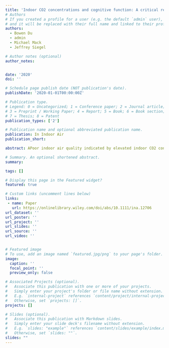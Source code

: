 ```yaml
---
title: 'Indoor CO2 concentrations and cognitive function: A critical review'
# Authors
# If you created a profile for a user (e.g. the default `admin` user), write the username (folder name) here
# and it will be replaced with their full name and linked to their profile.
authors:
  - Bowen Du
  - admin
  - Michael Mack
  - Jeffrey Siegel

# Author notes (optional)
author_notes:


date: '2020'
doi: ''

# Schedule page publish date (NOT publication's date).
publishDate: '2020-01-01T00:00:00Z'

# Publication type.
# Legend: 0 = Uncategorized; 1 = Conference paper; 2 = Journal article;
# 3 = Preprint / Working Paper; 4 = Report; 5 = Book; 6 = Book section;
# 7 = Thesis; 8 = Patent
publication_types: ['2']

# Publication name and optional abbreviated publication name.
publication: In Indoor Air
publication_short:

abstract: APoor indoor air quality indicated by elevated indoor CO2 concentrations has been linked with impaired cognitive function, yet current findings of the cognitive impact of CO2 are inconsistent. This review summarizes the results from 37 experimental studies that conducted objective cognitive tests with manipulated CO2 concentrations, either through adding pure CO2 or adjusting ventilation rates (the latter also affects other indoor pollutants). Studies with varied designs suggested that both approaches can affect multiple cognitive functions. In a subset of studies that meet objective criteria for strength and consistency, pure CO2 at a concentration common in indoor environments was only found to affect high-level decision-making measured by the Strategic Management Simulation battery in non-specialized populations, while lower ventilation and accumulation of indoor pollutants, including CO2, could reduce the speed of various functions but leave accuracy unaffected. Major confounding factors include variations in cognitive assessment methods, study designs, individual and populational differences in subjects, and uncertainties in exposure doses. Accordingly, future research is suggested to adopt direct air delivery for precise control of CO2 inhalation, include brain imaging techniques to better understand the underlying mechanisms that link CO2 and cognitive function, and explore the potential interaction between CO2 and other environmental stimuli.

# Summary. An optional shortened abstract.
summary:  

tags: []

# Display this page in the Featured widget?
featured: true

# Custom links (uncomment lines below)
links:
 - name: Paper
   url: https://onlinelibrary.wiley.com/doi/abs/10.1111/ina.12706
url_dataset: ''
url_poster: ''
url_project: ''
url_slides: ''
url_source: ''
url_video: ''


# Featured image
# To use, add an image named `featured.jpg/png` to your page's folder.
image:
  caption: ''
  focal_point: ''
  preview_only: false

# Associated Projects (optional).
#   Associate this publication with one or more of your projects.
#   Simply enter your project's folder or file name without extension.
#   E.g. `internal-project` references `content/project/internal-project/index.md`.
#   Otherwise, set `projects: []`.
projects: []

# Slides (optional).
#   Associate this publication with Markdown slides.
#   Simply enter your slide deck's filename without extension.
#   E.g. `slides: "example"` references `content/slides/example/index.md`.
#   Otherwise, set `slides: ""`.
slides: ""
---
```



